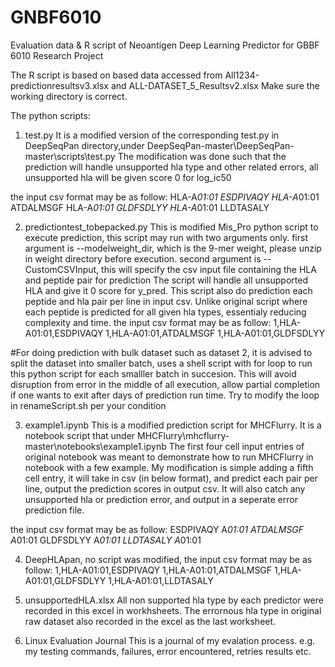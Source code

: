 # GNBF6010
Evaluation data &amp; R script of Neoantigen Deep Learning Predictor for GBBF 6010 Research Project

The R script is based on based data accessed from All1234-predictionresultsv3.xlsx and ALL-DATASET_5_Resultsv2.xlsx
Make sure the working directory is correct.

The python scripts:
1) test.py 
It is a modified version of the corresponding test.py in DeepSeqPan directory,under DeepSeqPan-master\DeepSeqPan-master\scripts\test.py
The modification was done such that the prediction will handle unsupported hla type and other related errors, all unsupported hla will be given score 0 for log_ic50

the input csv format may be as follow:
HLA-A*01:01 ESDPIVAQY
HLA-A*01:01 ATDALMSGF
HLA-A*01:01 GLDFSDLYY
HLA-A*01:01 LLDTASALY

2) predictiontest_tobepacked.py
This is modified Mis_Pro python script to execute prediction, this script may run with two arguments only.
first argument is --modelweight_dir, which is the 9-mer weight, please unzip in weight directory before execution.
second argument is --CustomCSVInput, this will specify the csv input file containing the HLA and peptide pair for prediction
The script will handle all unsupported HLA and give it 0 score for y_pred.
This script also do prediction each peptide and hla pair per line in input csv. Unlike original script where each peptide is predicted for all given hla types, essentialy reducing complexity and time.
the input csv format may be as follow:
1,HLA-A01:01,ESDPIVAQY
1,HLA-A01:01,ATDALMSGF
1,HLA-A01:01,GLDFSDLYY

#For doing prediction with bulk dataset such as dataset 2, it is advised to split the dataset into smaller batch, uses a shell script with for loop to run this python script for each smalller batch in succesion. This will avoid disruption from error in the middle of all execution, allow partial completion if one wants to exit after days of prediction run time. Try to modify the loop in renameScript.sh per your condition


3) example1.ipynb 
This is a modified prediction script for MHCFlurry. It is a notebook script that under MHCFlurry\mhcflurry-master\notebooks\example1.ipynb 
The first four cell input entries of original notebook was meant to demonstrate how to run MHCFlurry in notebook with a few example.
My modification is simple adding a fifth cell entry, it will take in csv (in below format), and predict each pair per line, output the prediction scores in output csv. It will also catch any unsupported hla or prediction error, and output in a seperate error prediction file.

the input csv format may be as follow:
ESDPIVAQY A*01:01
ATDALMSGF A*01:01
GLDFSDLYY A*01:01
LLDTASALY A*01:01

4) DeepHLApan, no script was modified, the input csv format may be as follow:
1,HLA-A01:01,ESDPIVAQY
1,HLA-A01:01,ATDALMSGF
1,HLA-A01:01,GLDFSDLYY
1,HLA-A01:01,LLDTASALY


5) unsupportedHLA.xlsx
All non supported hla type by each predictor were recorded in this excel in workhsheets.
The errornous hla type in original raw dataset also recorded in the excel as the last worksheet.

6) Linux Evaluation Journal
This is a journal of my evalation process. e.g. my testing commands, failures, error encountered, retries results etc.








